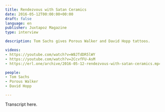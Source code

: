 ```yaml
---
title: Rendezvous with Satan Ceramics
date: 2016-05-12T00:00:00+00:00
draft: false
language: en
publisher: Juxtapoz Magazine
type: interview

description: Tom Sachs gives Porous Walker and David Hopp tattoos.

videos:
- https://youtube.com/watch?v=W8JTdDR5lWY
- https://youtube.com/watch?v=2CcvfFU-AsM
- https://erl.one/archive/2016-05-12-rendezvous-with-satan-ceramics.mp4

people:
- Tom Sachs
- Porous Walker
- David Hopp

---
```


Transcript here.